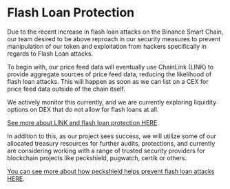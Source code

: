 # Flash Loan Protection

Due to the recent increase in flash loan attacks on the Binance Smart Chain, our team desired to be above reproach in our security measures to prevent manipulation of our token and exploitation from hackers specifically in regards to Flash Loan attacks.

To begin with, our price feed data will eventually use ChainLink \(LINK\) to provide aggregate sources of price feed data, reducing the likelihood of flash loan attacks. This will happen as soon as we can list on a CEX for price feed data outside of the chain itself. 

We actively monitor this currently, and we are currently exploring liquidity options on DEX that do not allow for flash loans at all.  

[See more about LINK and flash loan protection HERE](https://blog.chain.link/flash-loans-and-the-importance-of-tamper-proof-oracles/).

In addition to this, as our project sees success, we will utilize some of our allocated treasury resources for further audits, protections, and currently are considering working with a range of trusted security providers for blockchain projects like peckshield, pugwatch, certik or others.

  [You can see more about how peckshield helps prevent flash loan attacks HERE](https://peckshield.com/en#home).


